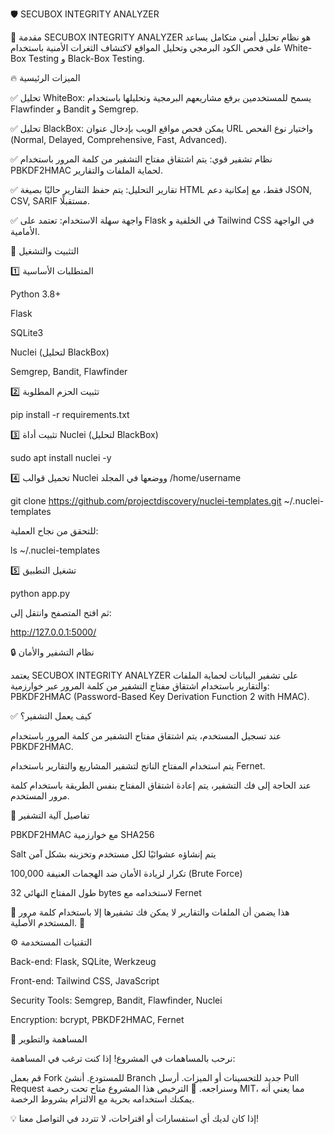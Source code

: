 🛡️ SECUBOX INTEGRITY ANALYZER

📌 مقدمة
SECUBOX INTEGRITY ANALYZER هو نظام تحليل أمني متكامل يساعد على فحص الكود البرمجي وتحليل المواقع لاكتشاف الثغرات الأمنية باستخدام White-Box Testing و Black-Box Testing.

🔥 الميزات الرئيسية

✅ تحليل WhiteBox: يسمح للمستخدمين برفع مشاريعهم البرمجية وتحليلها باستخدام Flawfinder و Bandit و Semgrep.

✅ تحليل BlackBox: يمكن فحص مواقع الويب بإدخال عنوان URL واختيار نوع الفحص (Normal, Delayed, Comprehensive, Fast, Advanced).

✅ نظام تشفير قوي: يتم اشتقاق مفتاح التشفير من كلمة المرور باستخدام PBKDF2HMAC لحماية الملفات والتقارير.

✅ تقارير التحليل: يتم حفظ التقارير حاليًا بصيغة HTML فقط، مع إمكانية دعم JSON, CSV, SARIF مستقبلًا.

✅ واجهة سهلة الاستخدام: تعتمد على Flask في الخلفية و Tailwind CSS في الواجهة الأمامية.


🚀 التثبيت والتشغيل

1️⃣ المتطلبات الأساسية

Python 3.8+

Flask

SQLite3

Nuclei (لتحليل BlackBox)

Semgrep, Bandit, Flawfinder

2️⃣ تثبيت الحزم المطلوبة

pip install -r requirements.txt

3️⃣ تثبيت أداة Nuclei (لتحليل BlackBox)

sudo apt install nuclei -y

4️⃣ تحميل قوالب Nuclei ووضعها في المجلد /home/username

git clone https://github.com/projectdiscovery/nuclei-templates.git ~/.nuclei-templates

للتحقق من نجاح العملية:

ls ~/.nuclei-templates

5️⃣ تشغيل التطبيق

python app.py

ثم افتح المتصفح وانتقل إلى:

http://127.0.0.1:5000/

🔒 نظام التشفير والأمان

يعتمد SECUBOX INTEGRITY ANALYZER على تشفير البيانات لحماية الملفات والتقارير باستخدام اشتقاق مفتاح التشفير من كلمة المرور عبر خوارزمية: PBKDF2HMAC (Password-Based Key Derivation Function 2 with HMAC).


✅ كيف يعمل التشفير؟

عند تسجيل المستخدم، يتم اشتقاق مفتاح التشفير من كلمة المرور باستخدام PBKDF2HMAC.

يتم استخدام المفتاح الناتج لتشفير المشاريع والتقارير باستخدام Fernet.

عند الحاجة إلى فك التشفير، يتم إعادة اشتقاق المفتاح بنفس الطريقة باستخدام كلمة مرور المستخدم.

🔑 تفاصيل آلية التشفير

PBKDF2HMAC مع خوارزمية SHA256

Salt يتم إنشاؤه عشوائيًا لكل مستخدم وتخزينه بشكل آمن

100,000 تكرار لزيادة الأمان ضد الهجمات العنيفة (Brute Force)

طول المفتاح النهائي 32 bytes لاستخدامه مع Fernet

🔐 هذا يضمن أن الملفات والتقارير لا يمكن فك تشفيرها إلا باستخدام كلمة مرور المستخدم الأصلية. 🚀


⚙️ التقنيات المستخدمة

Back-end: Flask, SQLite, Werkzeug

Front-end: Tailwind CSS, JavaScript

Security Tools: Semgrep, Bandit, Flawfinder, Nuclei

Encryption: bcrypt, PBKDF2HMAC, Fernet

👥 المساهمة والتطوير

نرحب بالمساهمات في المشروع!
إذا كنت ترغب في المساهمة:

قم بعمل Fork للمستودع.
أنشئ Branch جديد للتحسينات أو الميزات.
أرسل Pull Request وسنراجعه.
📜 الترخيص
هذا المشروع متاح تحت رخصة MIT، مما يعني أنه يمكنك استخدامه بحرية مع الالتزام بشروط الرخصة.

💡 إذا كان لديك أي استفسارات أو اقتراحات، لا تتردد في التواصل معنا!



